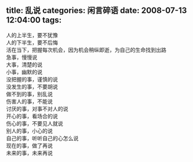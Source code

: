 title: 乱说
categories: 闲言碎语
date: 2008-07-13 12:04:00
tags:
---

人的上半生，要不犹豫
</br>人的下半生，要不后悔
</br>活在当下，把握每次机会，因为机会稍纵即逝，为自己的生命找到出路
</br>急事，慢慢说
</br>大事，清楚的说
</br>小事，幽默的说
</br>没把握的事，谨慎的说
</br>没发生的事，不要胡说
</br>做不到的事，别乱说
</br>伤害人的事，不能说
</br>讨厌的事，对事不对人的说
</br>开心的事，看场合的说
</br>伤心的事，不要见人就说
</br>别人的事，小心的说
</br>自己的事，听听自己的心怎么说
</br>现在的事，做了再说
</br>未来的事，未来再说